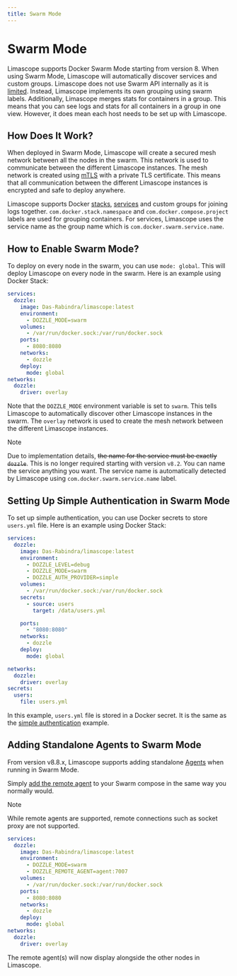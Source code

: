 ```yaml
---
title: Swarm Mode
---
```


# Swarm Mode

Limascope supports Docker Swarm Mode starting from version 8. When using Swarm Mode, Limascope will automatically discover services and custom groups. Limascope does not use Swarm API internally as it is [limited](https://github.com/moby/moby/issues/33183). Instead, Limascope implements its own grouping using swarm labels. Additionally, Limascope merges stats for containers in a group. This means that you can see logs and stats for all containers in a group in one view. However, it does mean each host needs to be set up with Limascope.

## How Does It Work?

When deployed in Swarm Mode, Limascope will create a secured mesh network between all the nodes in the swarm. This network is used to communicate between the different Limascope instances. The mesh network is created using [mTLS](https://www.cloudflare.com/learning/access-management/what-is-mutual-tls) with a private TLS certificate. This means that all communication between the different Limascope instances is encrypted and safe to deploy anywhere.

Limascope supports Docker [stacks](https://docs.docker.com/reference/cli/docker/stack/deploy/), [services](https://docs.docker.com/engine/swarm/how-swarm-mode-works/services/) and custom groups for joining logs together. `com.docker.stack.namespace` and `com.docker.compose.project` labels are used for grouping containers. For services, Limascope uses the service name as the group name which is `com.docker.swarm.service.name`.

## How to Enable Swarm Mode?

To deploy on every node in the swarm, you can use `mode: global`. This will deploy Limascope on every node in the swarm. Here is an example using Docker Stack:

```yml
services:
  dozzle:
    image: Das-Rabindra/limascope:latest
    environment:
      - DOZZLE_MODE=swarm
    volumes:
      - /var/run/docker.sock:/var/run/docker.sock
    ports:
      - 8080:8080
    networks:
      - dozzle
    deploy:
      mode: global
networks:
  dozzle:
    driver: overlay
```

Note that the `DOZZLE_MODE` environment variable is set to `swarm`. This tells Limascope to automatically discover other Limascope instances in the swarm. The `overlay` network is used to create the mesh network between the different Limascope instances.

> [!NOTE]
> Due to implementation details, <strike>the name for the service must be exactly `dozzle`</strike>. This is no longer required starting with version `v8.2`. You can name the service anything you want. The service name is automatically detected by Limascope using `com.docker.swarm.service.name` label.

## Setting Up Simple Authentication in Swarm Mode

To set up simple authentication, you can use Docker secrets to store `users.yml` file. Here is an example using Docker Stack:

```yml
services:
  dozzle:
    image: Das-Rabindra/limascope:latest
    environment:
      - DOZZLE_LEVEL=debug
      - DOZZLE_MODE=swarm
      - DOZZLE_AUTH_PROVIDER=simple
    volumes:
      - /var/run/docker.sock:/var/run/docker.sock
    secrets:
      - source: users
        target: /data/users.yml

    ports:
      - "8080:8080"
    networks:
      - dozzle
    deploy:
      mode: global

networks:
  dozzle:
    driver: overlay
secrets:
  users:
    file: users.yml
```

In this example, `users.yml` file is stored in a Docker secret. It is the same as the [simple authentication](/guide/authentication#generating-users-yml) example.

## Adding Standalone Agents to Swarm Mode

From version v8.8.x, Limascope supports adding standalone [Agents](/guide/agent) when running in Swarm Mode.

Simply [add the remote agent](/guide/agent#how-to-connect-to-an-agent) to your Swarm compose in the same way you normally would.

> [!NOTE]
> While remote agents are supported, remote connections such as socket proxy are not supported.

```yml
services:
  dozzle:
    image: Das-Rabindra/limascope:latest
    environment:
      - DOZZLE_MODE=swarm
      - DOZZLE_REMOTE_AGENT=agent:7007
    volumes:
      - /var/run/docker.sock:/var/run/docker.sock
    ports:
      - 8080:8080
    networks:
      - dozzle
    deploy:
      mode: global
networks:
  dozzle:
    driver: overlay
```

The remote agent(s) will now display alongside the other nodes in Limascope.

